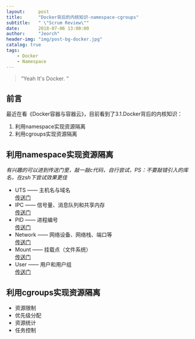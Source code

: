 ```yaml
---
layout:     post
title:      "Docker背后的内核知识-namespace-cgroups"
subtitle:   " \"Scrum Review\""
date:       2018-07-06 13:00:00
author:     "Jeorch"
header-img: "img/post-bg-docker.jpg"
catalog: true
tags:
    - Docker
    - Namespace
---
```


> “Yeah It's Docker. ”


## 前言

最近在看《Docker容器与容器云》，目前看到了3.1.Docker背后的内核知识：
  1. 利用namespace实现资源隔离
  2. 利用cgroups实现资源隔离

## 利用namespace实现资源隔离
*有兴趣的可以进到传送门里，敲一敲c代码，自行尝试，PS：不要敲错引入的库名，在zsh下尝试效果更佳*
  - UTS —— 主机名与域名 <br/>[传送门](http://dockone.io/article/76)
  - IPC —— 信号量、消息队列和共享内存  <br/>[传送门](http://dockone.io/article/79)
  - PID —— 进程编号 <br/>[传送门](http://dockone.io/article/81)
  - Network —— 网络设备、网络栈、端口等 <br/>[传送门](http://dockone.io/article/83)
  - Mount —— 挂载点（文件系统）  <br/>[传送门](http://dockone.io/article/82)
  - User —— 用户和用户组  <br/>[传送门](https://yq.aliyun.com/articles/30349)

## 利用cgroups实现资源隔离

- 资源限制
- 优先级分配
- 资源统计
- 任务控制
